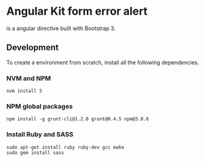# Angular Kit form error alert
<ng-kit-form-error-alert> is a angular directive built with Bootstrap 3.

## Development
To create a environment from scratch, install all the following dependencies.
### NVM and NPM
```
nvm install 5
```
### NPM global packages
```
npm install -g grunt-cli@1.2.0 grunt@0.4.5 npm@3.8.6
```

### Install Ruby and SASS
```
sudo apt-get install ruby ruby-dev gcc make
sudo gem install sass
```